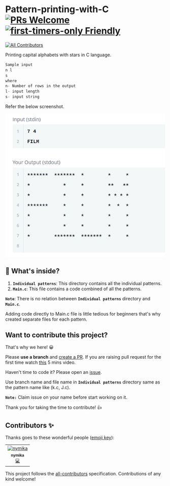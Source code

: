 # Pattern-printing-with-C [![PRs Welcome](https://img.shields.io/badge/PRs-welcome-brightgreen.svg?style=flat-square)](http://makeapullrequest.com) [![first-timers-only Friendly](https://img.shields.io/badge/first--timers--only-friendly-blue.svg)](http://www.firsttimersonly.com/)
[![All Contributors](https://img.shields.io/badge/all_contributors-1-orange.svg?style=flat-square)](#contributors)

Printing capital alphabets with stars in C language.

```C
Sample input
n l
s
where
n- Number of rows in the output
l- input length
s- input string
```

Refer the below screenshot.

![Sample image](images/Capture.PNG)

## 🧐 What's inside?

1.  **`Individual patterns`**: This directory contains all the individual patterns.
2.  **`Main.c`**: This file contains a code combined of all the patterns.

**`Note`**: There is no relation between **`Individual patterns`** directory and **`Main.c`**.

Adding code directly to Main.c file is little tedious for beginners that's why created separate files for each pattern.

## Want to contribute this project?

That's why we here! 😀

Please **use a branch** and [create a PR](https://help.github.com/articles/creating-a-pull-request/). If you are raising pull request for the first time watch [this](https://www.youtube.com/watch?v=rgbCcBNZcdQ) 5 mins video.

Haven't time to code it? Please open an [issue](https://github.com/rahulparshi/Pattern-printing-with-C/issues/new).

Use branch name and file name in **`Individual patterns`** directory same as the pattern name like (k.c, J.c).

**`Note:`** Claim issue on your name before start working on it.

Thank you for taking the time to contribute! 👍

## Contributors ✨

Thanks goes to these wonderful people ([emoji key](https://allcontributors.org/docs/en/emoji-key)):

<!-- ALL-CONTRIBUTORS-LIST:START - Do not remove or modify this section -->
<!-- prettier-ignore -->
<table>
  <tr>
    <td align="center"><a href="https://github.com/nymika"><img src="https://avatars1.githubusercontent.com/u/43992470?v=4" width="100px;" alt="nymika"/><br /><sub><b>nymika</b></sub></a><br /><a href="https://github.com/rahulparshi/Pattern-printing-with-C/commits?author=nymika" title="Code">💻</a></td>
  </tr>
</table>

<!-- ALL-CONTRIBUTORS-LIST:END -->

This project follows the [all-contributors](https://github.com/all-contributors/all-contributors) specification. Contributions of any kind welcome!